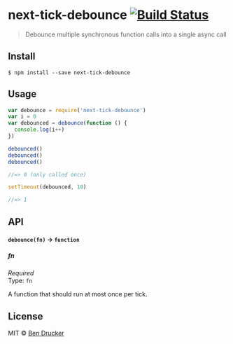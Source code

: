 # next-tick-debounce [![Build Status](https://travis-ci.org/bendrucker/next-tick-debounce.svg?branch=master)](https://travis-ci.org/bendrucker/next-tick-debounce)

> Debounce multiple synchronous function calls into a single async call


## Install

```
$ npm install --save next-tick-debounce
```


## Usage

```js
var debounce = require('next-tick-debounce')
var i = 0
var debounced = debounce(function () {
  console.log(i++)  
})

debounced()
debounced()
debounced()

//=> 0 (only called once)

setTimeout(debounced, 10)

//=> 1
```

## API

#### `debounce(fn)` -> `function`

##### fn

*Required*  
Type: `fn`

A function that should run at most once per tick.

## License

MIT © [Ben Drucker](http://bendrucker.me)
